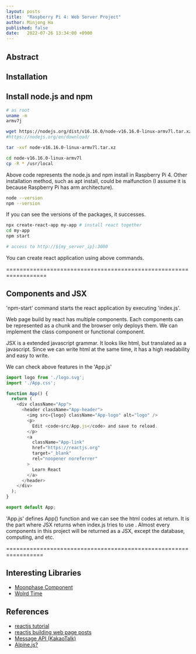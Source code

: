 ```yaml
---
layout: posts
title:  "Raspberry Pi 4: Web Server Project"
author: Minjong Ha
published: false
date:   2022-07-26 13:34:00 +0900
---
```


## Abstract

## Installation

## Install node.js and npm

```bash
# as root
uname -m
armv7j

wget https://nodejs.org/dist/v16.16.0/node-v16.16.0-linux-armv7l.tar.xz
#https://nodejs.org/en/download/

tar -xvf node-v16.16.0-linux-armv7l.tar.xz

cd node-v16.16.0-linux-armv7l
cp -R * /usr/local
```

Above code represents the node.js and npm install in Raspberry Pi 4.
Other installation method, such as apt install, could be malfunction (I assume it is because Raspberry Pi has arm architecture).

```bash
node --version
npm --version
```

If you can see the versions of the packages, it successes.

```bash
npx create-react-app my-app # install react together
cd my-app
npm start

# access to http://${my_server_ip}:3000
```

You can create react application using above commands.

==================================================================

## Components and JSX

'npm-start' command starts the react application by executing 'index.js'.

Web page build by react has multiple components.
Each components can be represented as a chunk and the browser only deploys them.
We can implement the class component or functional component.

JSX is a extended javascript grammar.
It looks like html, but translated as a javascript.
Since we can write html at the same time, it has a high readability and easy to write.

We can check above features in the 'App.js'

```javascript
import logo from './logo.svg';
import './App.css';

function App() {
  return (
    <div className="App">
      <header className="App-header">
        <img src={logo} className="App-logo" alt="logo" />
        <p>
          Edit <code>src/App.js</code> and save to reload.
        </p>
        <a
          className="App-link"
          href="https://reactjs.org"
          target="_blank"
          rel="noopener noreferrer"
        >
          Learn React
        </a>
      </header>
    </div>
  );
}

export default App;

```

'App.js' defines App() function and we can see the html codes at return.
It is the part where JSX returns when index.js tries to use <App />.
Almost every components in this project will be returned as a JSX, except the database, computing, and etc.

=================================================================

## Interesting Libraries

* [Moonphase Component](https://github.com/nikolas/react-moonphase)
* [Wolrd Time](https://github.com/prabhuignoto/react-worldtime)

## References

* [reactjs tutorial](https://ko.reactjs.org/tutorial/tutorial.html)
* [reactjs building web page posts](https://leftday.tistory.com/category/%EA%B0%9C%EB%B0%9C/react%20%ED%99%88%ED%8E%98%EC%9D%B4%EC%A7%80%20%EB%A7%8C%EB%93%A4%EA%B8%B0)
* [Message API (KakaoTalk)](https://velog.io/@da__hey/React-React-Typescript%EB%A5%BC-%ED%86%B5%ED%95%B4-%EC%B9%B4%EC%B9%B4%EC%98%A4%ED%86%A1-%EB%A9%94%EC%8B%9C%EC%A7%80-%ED%94%8C%EB%9E%AB%ED%8F%BC-API-%EC%9D%B4%EC%9A%A9%ED%95%B4%EB%B3%B4%EA%B8%B0)
* [Alpine.js?](https://alpinejs.dev/)
